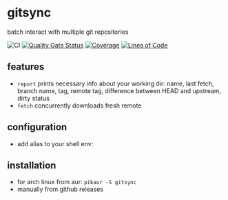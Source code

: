 # gitsync
batch interact with multiple git repositories

![CI](https://github.com/mezlogo/gitsync/actions/workflows/build.yml/badge.svg)
[![Quality Gate Status](https://sonarcloud.io/api/project_badges/measure?project=mezlogo_gitsync&metric=alert_status)](https://sonarcloud.io/summary/new_code?id=mezlogo_template-for-java-cli-app-github-integrated)
[![Coverage](https://sonarcloud.io/api/project_badges/measure?project=mezlogo_gitsync&metric=coverage)](https://sonarcloud.io/summary/new_code?id=mezlogo_template-for-java-cli-app-github-integrated)
[![Lines of Code](https://sonarcloud.io/api/project_badges/measure?project=mezlogo_gitsync&metric=ncloc)](https://sonarcloud.io/summary/new_code?id=mezlogo_template-for-java-cli-app-github-integrated)

## features
- `report` prints necessary info about your working dir: name, last fetch, branch name, tag, remote tag, difference between HEAD and upstream, dirty status
- `fetch` concurrently downloads fresh remote

## configuration
- add alias to your shell env:

## installation
- for arch linux from aur: `pikaur -S gitsync`
- manually from github releases
